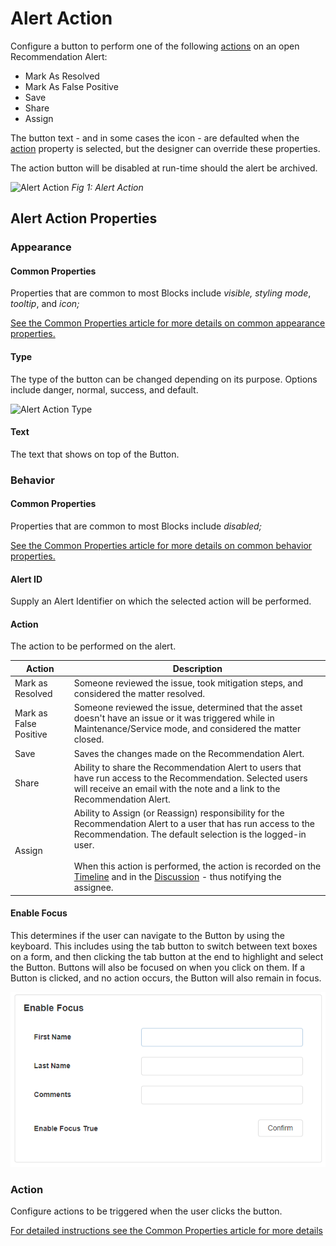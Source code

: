 # Alert Action

Configure a button to perform one of the following [actions](../../concepts/recommendation/recommendation-alert.md#actions) on an open Recommendation Alert:

* Mark As Resolved
* Mark As False Positive
* Save
* Share
* Assign

The button text - and in some cases the icon - are defaulted when the [action](#action) property is selected, but the designer can override these properties.

The action button will be disabled at run-time should the alert be archived.

![Alert Action](images/alert-action-mark-as-resolved.png)
*Fig 1: Alert Action*

## Alert Action Properties

### Appearance

#### Common Properties

Properties that are common to most Blocks include _visible, styling mode_, _tooltip_, and _icon;_

[See the Common Properties article for more details on common appearance properties.](../common-properties.md#appearance)

#### Type

The type of the button can be changed depending on its purpose. Options include danger, normal, success, and default.

![Alert Action Type](images/alert-action-type.png)

#### Text

The text that shows on top of the Button.

### Behavior

#### Common Properties

Properties that are common to most Blocks include _disabled;_

[See the Common Properties article for more details on common behavior properties.](../common-properties.md#behavior)

#### Alert ID

Supply an Alert Identifier on which the selected action will be performed.

#### **Action**

The action to be performed on the alert.

| Action | Description |
|--------|-------------|
| Mark as Resolved | Someone reviewed the issue, took mitigation steps, and considered the matter resolved. |
| Mark as False Positive | Someone reviewed the issue, determined that the asset doesn't have an issue or it was triggered while in Maintenance/Service mode, and considered the matter closed. |
| Save | Saves the changes made on the Recommendation Alert. |
| Share | Ability to share the Recommendation Alert to users that have run access to the Recommendation. Selected users will receive an email with the note and a link to the Recommendation Alert. |
| Assign | Ability to Assign (or Reassign) responsibility for the Recommendation Alert to a user that has run access to the Recommendation. The default selection is the logged-in user.<br><br>When this action is performed, the action is recorded on the [Timeline](https://documentation.xmpro.com/concepts/recommendation/recommendation-alert#timeline) and in the [Discussion](https://documentation.xmpro.com/concepts/recommendation/recommendation-alert#discussion-1) - thus notifying the assignee. |

#### Enable Focus

This determines if the user can navigate to the Button by using the keyboard. This includes using the tab button to switch between text boxes on a form, and then clicking the tab button at the end to highlight and select the Button. Buttons will also be focused on when you click on them. If a Button is clicked, and no action occurs, the Button will also remain in focus.

![Alert Action Enable Focus](images/alert-action-enable-focus.gif)

### Action

Configure actions to be triggered when the user clicks the button.

[For detailed instructions see the Common Properties article for more details](../common-properties.md#action)
